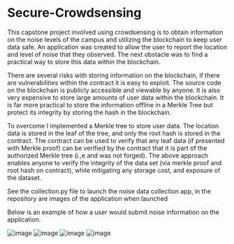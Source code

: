 # Secure-Crowdsensing

This capstone project involved using crowdsensing is to obtain information on the noise levels of the campus and utilizing the blockchain to keep user data safe. An application was created to allow the user to report the location and level of noise that they observed. The next obstacle was to find a practical way to store this data within the blockchain.


There are several risks with storing information on the blockchain, if there are vulnerabilities within the contract it is easy to exploit. The source code on the blockchain is publicly accessible and viewable by anyone. It is also very expensive to store large amounts of user data within the blockchain. It is far more practical to store the information offline in a Merkle Tree but protect its integrity by storing the hash in the blockchain.
 
 
 To overcome I implemented a Merkle tree to store user data. The location data is stored in the leaf of the tree, and only the root hash is stored in the contract.  The contract can be used to verify that any leaf data (if presented with Merkle proof) can be verified by the contract that it is part of the authorized Merkle tree (i.,e and was not forged). The above approach enables anyone to verify the integrity of the data set (via merkle proof and root hash on contract), while mitigating any storage cost, and exposure of the dataset.

See the collection.py file to launch the noise data collection app, in the repository are images of the application when launched

Below is an example of how a user would submit noise information on the application.

![image](https://user-images.githubusercontent.com/76570188/192072960-6333b3fa-022e-4fa7-8173-575fd80a038f.png)
![image](https://user-images.githubusercontent.com/76570188/192072964-3d271cf8-1002-49f1-9ebd-e013cdd1f5e3.png)
![image](https://user-images.githubusercontent.com/76570188/192072967-eba3b7b1-4dc6-4e0d-ab46-47a20d8e2f35.png)
![image](https://user-images.githubusercontent.com/76570188/192072968-586c0191-39ed-46b2-8af6-be52ce37688b.png)
